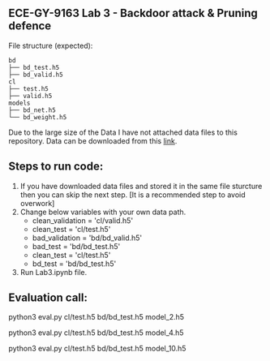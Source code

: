 ECE-GY-9163 Lab 3 - Backdoor attack & Pruning defence
-



File structure (expected):

```
bd
├── bd_test.h5
├── bd_valid.h5
cl
├── test.h5
├── valid.h5
models
├── bd_net.h5
└── bd_weight.h5
```

Due to the large size of the Data I have not attached data files to this repository. Data can be downloaded from this [link](https://drive.google.com/drive/folders/1Rs68uH8Xqa4j6UxG53wzD0uyI8347dSq).

Steps to run code:
-   
1. If you have downloaded data files and stored it in the same file sturcture then you can skip the next step. [It is a recommended step to avoid overwork]
2. Change below variables with your own data path.
    - clean_validation = 'cl/valid.h5'
    - clean_test = 'cl/test.h5'
    - bad_validation = 'bd/bd_valid.h5'
    - bad_test = 'bd/bd_test.h5'
    - clean_test = 'cl/test.h5'
    - bd_test = 'bd/bd_test.h5'
3. Run Lab3.ipynb file.

Evaluation call:
-
python3 eval.py cl/test.h5 bd/bd_test.h5 model_2.h5

python3 eval.py cl/test.h5 bd/bd_test.h5 model_4.h5

python3 eval.py cl/test.h5 bd/bd_test.h5 model_10.h5
